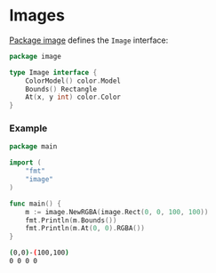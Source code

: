 # Images

[Package image](https://golang.org/pkg/image/#Image) defines the `Image` interface:

```go
package image

type Image interface {
    ColorModel() color.Model
    Bounds() Rectangle
    At(x, y int) color.Color
}
```

### Example

```go
package main

import (
	"fmt"
	"image"
)

func main() {
	m := image.NewRGBA(image.Rect(0, 0, 100, 100))
	fmt.Println(m.Bounds())
	fmt.Println(m.At(0, 0).RGBA())
}
```

```bash
(0,0)-(100,100)
0 0 0 0
```

